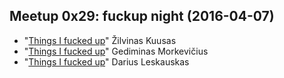 ## Meetup 0x29: fuckup night (2016-04-07)
* "[Things I fucked up](kuusas-fucked-up-full)" Žilvinas Kuusas
* "[Things I fucked up](http://slides.gediminasm.org/things-i-fucked-up)" Gediminas Morkevičius
* "[Things I fucked up](VilniusPHP-fuckup.pdf)" Darius Leskauskas
